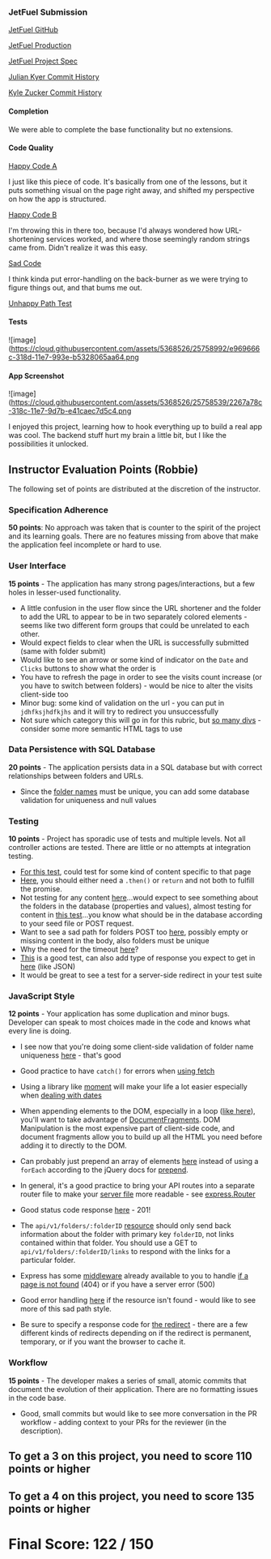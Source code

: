 ### JetFuel Submission

[JetFuel GitHub](https://github.com/zkc/JetFuel)

[JetFuel Production](http://zucknastyjetfuel.herokuapp.com/)

[JetFuel Project Spec](http://frontend.turing.io/projects/jet-fuel.html)

[Julian Kyer Commit History](https://github.com/zkc/JetFuel/commits/master?author=juliankyer)

[Kyle Zucker Commit History](https://github.com/zkc/JetFuel/commits/master?author=zkc)

#### Completion
We were able to complete the base functionality but no extensions.

#### Code Quality
[Happy Code A](https://github.com/zkc/JetFuel/blob/cecbad64cd4d2f92e07e6b60c86e62f840be9205/server.js#L18-L28)

I just like this piece of code. It's basically from one of the lessons, but it puts something visual on the page right away, and shifted my perspective on how the app is structured.

[Happy Code B](https://github.com/zkc/JetFuel/blob/cecbad64cd4d2f92e07e6b60c86e62f840be9205/public/index.js#L45-L48)

I'm throwing this in there too, because I'd always wondered how URL-shortening services worked, and where those seemingly random strings came from. Didn't realize it was this easy.

[Sad Code](https://github.com/zkc/JetFuel/blob/cecbad64cd4d2f92e07e6b60c86e62f840be9205/server.js#L52-L61)

I think kinda put error-handling on the back-burner as we were trying to figure things out, and that bums me out.

[Unhappy Path Test](https://github.com/zkc/JetFuel/blob/913840563cb96e2d497fd62a1f176149a22f0348/test/routes.spec.js#L131-L144)

#### Tests
![image](https://cloud.githubusercontent.com/assets/5368526/25758992/e969666c-318d-11e7-993e-b5328065aa64.png

#### App Screenshot
![image](https://cloud.githubusercontent.com/assets/5368526/25758539/2267a78c-318c-11e7-9d7b-e41caec7d5c4.png

I enjoyed this project, learning how to hook everything up to build a real app was cool. The backend stuff hurt my brain a little bit, but I like the possibilities it unlocked.

## Instructor Evaluation Points (Robbie)

The following set of points are distributed at the discretion of the instructor.

### Specification Adherence

**50 points**: No approach was taken that is counter to the spirit of the project and its learning goals. There are no features missing from above that make the application feel incomplete or hard to use.

### User Interface

**15 points** - The application has many strong pages/interactions, but a few holes in lesser-used functionality.

* A little confusion in the user flow since the URL shortener and the folder to add the URL to appear to be in two separately colored elements - seems like two different form groups that could be unrelated to each other.
* Would expect fields to clear when the URL is successfully submitted (same with folder submit)
* Would like to see an arrow or some kind of indicator on the `Date` and `Clicks` buttons to show what the order is
* You have to refresh the page in order to see the visits count increase (or you have to switch between folders) - would be nice to alter the visits client-side too
* Minor bug: some kind of validation on the url - you can put in `jdhfksjhdfkjhs` and it will try to redirect you unsuccessfully
* Not sure which category this will go in for this rubric, but [so many divs](https://github.com/zkc/JetFuel/blob/master/public/index.html) - consider some more semantic HTML tags to use

### Data Persistence with SQL Database

**20 points** - The application persists data in a SQL database but with correct relationships between folders and URLs.

* Since the [folder names](https://github.com/zkc/JetFuel/blob/master/db/migrations/20170504081852_initial.js#L6) must be unique, you can add some database validation for uniqueness and null values

### Testing

**10 points** - Project has sporadic use of tests and multiple levels. Not all controller actions are tested. There are little or no attempts at integration testing.

* [For this test](https://github.com/zkc/JetFuel/blob/master/test/routes.spec.js#L17-L19), could test for some kind of content specific to that page
* [Here](https://github.com/zkc/JetFuel/blob/master/test/routes.spec.js#L39-L42), you should either need a `.then()` or `return` and not both to fulfill the promise.
* Not testing for any content [here](https://github.com/zkc/JetFuel/blob/master/test/routes.spec.js#L61-L63)...would expect to see something about the folders in the database (properties and values), almost testing for content in [this test](https://github.com/zkc/JetFuel/blob/master/test/routes.spec.js#L88-L90)...you know what should be in the database according to your seed file or POST request.
* Want to see a sad path for folders POST too [here](https://github.com/zkc/JetFuel/blob/master/test/routes.spec.js#L68), possibly empty or missing content in the body, also folders must be unique
* Why the need for the timeout [here](https://github.com/zkc/JetFuel/blob/master/test/routes.spec.js#L98)?
* [This](https://github.com/zkc/JetFuel/blob/master/test/routes.spec.js#L100) is a good test, can also add type of response you expect to get in [here](https://github.com/zkc/JetFuel/blob/master/test/routes.spec.js#L111) (like JSON)
* It would be great to see a test for a server-side redirect in your test suite

### JavaScript Style

**12 points** - Your application has some duplication and minor bugs. Developer can speak to most choices made in the code and knows what every line is doing.

* I see now that you're doing some client-side validation of folder name uniqueness [here](https://github.com/zkc/JetFuel/blob/master/public/index.js#L7) - that's good
* Good practice to have `catch()` for errors when [using fetch](https://github.com/zkc/JetFuel/blob/master/public/index.js#L37)
* Using a library like [moment](https://www.npmjs.com/package/moment) will make your life a lot easier especially when [dealing with dates](https://github.com/zkc/JetFuel/blob/master/public/index.js#L44-L52)
* When appending elements to the DOM, especially in a loop ([like here](https://github.com/zkc/JetFuel/blob/master/public/index.js#L59-L69)), you'll want to take advantage of [DocumentFragments](https://developer.mozilla.org/en-US/docs/Web/API/DocumentFragment). DOM Manipulation is the most expensive part of client-side code, and document fragments allow you to build up all the HTML you need before adding it to directly to the DOM.
* Can probably just prepend an array of elements [here](https://github.com/zkc/JetFuel/blob/master/public/index.js#L133-L135) instead of using a `forEach` according to the jQuery docs for [prepend](http://api.jquery.com/prepend/).

* In general, it's a good practice to bring your API routes into a separate router file to make your [server file](https://github.com/zkc/JetFuel/blob/master/server.js) more readable - see [express.Router](https://expressjs.com/en/guide/routing.html#express-router)
* Good status code response [here](https://github.com/zkc/JetFuel/blob/master/server.js#L48) - 201!
* The `api/v1/folders/:folderID` [resource](https://github.com/zkc/JetFuel/blob/master/server.js#L58-L67) should only send back information about the folder with primary key `folderID`, not links contained within that folder. You should use a GET to `api/v1/folders/:folderID/links` to respond with the links for a particular folder.
* Express has some [middleware](https://expressjs.com/en/starter/faq.html) already available to you to handle [if a page is not found](https://github.com/zkc/JetFuel/blob/master/server.js#L19-L22) (404) or if you have a server error (500)
* Good error handling [here](https://github.com/zkc/JetFuel/blob/master/server.js#L96) if the resource isn't found - would like to see more of this sad path style.
* Be sure to specify a response code for [the redirect](https://github.com/zkc/JetFuel/blob/master/server.js#L86) - there are a few different kinds of redirects depending on if the redirect is permanent, temporary, or if you want the browser to cache it.

### Workflow

**15 points** - The developer makes a series of small, atomic commits that document the evolution of their application. There are no formatting issues in the code base.

* Good, small commits but would like to see more conversation in the PR workflow - adding context to your PRs for the reviewer (in the description).

## To get a 3 on this project, you need to score 110 points or higher

## To get a 4 on this project, you need to score 135 points or higher

# Final Score: 122 / 150
